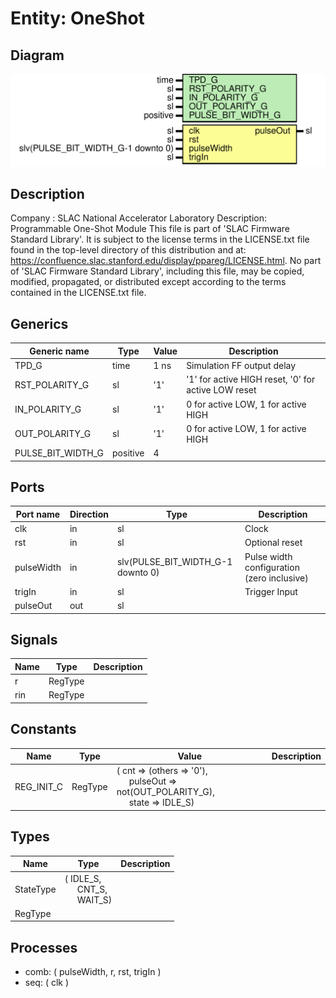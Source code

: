 # Entity: OneShot

## Diagram

![Diagram](OneShot.svg "Diagram")
## Description

Company    : SLAC National Accelerator Laboratory
Description: Programmable One-Shot Module
This file is part of 'SLAC Firmware Standard Library'.
It is subject to the license terms in the LICENSE.txt file found in the
top-level directory of this distribution and at:
   https://confluence.slac.stanford.edu/display/ppareg/LICENSE.html.
No part of 'SLAC Firmware Standard Library', including this file,
may be copied, modified, propagated, or distributed except according to
the terms contained in the LICENSE.txt file.
## Generics

| Generic name      | Type     | Value | Description                                         |
| ----------------- | -------- | ----- | --------------------------------------------------- |
| TPD_G             | time     | 1 ns  | Simulation FF output delay                          |
| RST_POLARITY_G    | sl       | '1'   | '1' for active HIGH reset, '0' for active LOW reset |
| IN_POLARITY_G     | sl       | '1'   | 0 for active LOW, 1 for active HIGH                 |
| OUT_POLARITY_G    | sl       | '1'   | 0 for active LOW, 1 for active HIGH                 |
| PULSE_BIT_WIDTH_G | positive | 4     |                                                     |
## Ports

| Port name  | Direction | Type                              | Description                                |
| ---------- | --------- | --------------------------------- | ------------------------------------------ |
| clk        | in        | sl                                | Clock                                      |
| rst        | in        | sl                                | Optional reset                             |
| pulseWidth | in        | slv(PULSE_BIT_WIDTH_G-1 downto 0) | Pulse width configuration (zero inclusive) |
| trigIn     | in        | sl                                | Trigger Input                              |
| pulseOut   | out       | sl                                |                                            |
## Signals

| Name | Type    | Description |
| ---- | ------- | ----------- |
| r    | RegType |             |
| rin  | RegType |             |
## Constants

| Name       | Type    | Value                                                                                                                                                                          | Description |
| ---------- | ------- | ------------------------------------------------------------------------------------------------------------------------------------------------------------------------------ | ----------- |
| REG_INIT_C | RegType |  (       cnt      => (others => '0'),<br><span style="padding-left:20px">       pulseOut => not(OUT_POLARITY_G),<br><span style="padding-left:20px">       state    => IDLE_S) |             |
## Types

| Name      | Type                                                                                              | Description |
| --------- | ------------------------------------------------------------------------------------------------- | ----------- |
| StateType | ( IDLE_S,<br><span style="padding-left:20px"> CNT_S,<br><span style="padding-left:20px"> WAIT_S)  |             |
| RegType   |                                                                                                   |             |
## Processes
- comb: ( pulseWidth, r, rst, trigIn )
- seq: ( clk )
